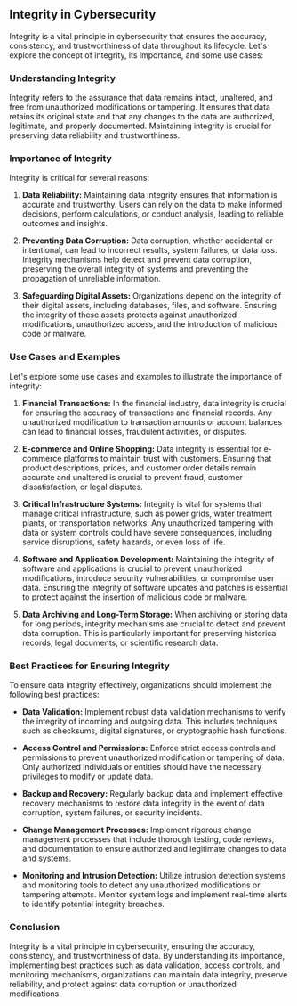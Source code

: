 ## Integrity in Cybersecurity

Integrity is a vital principle in cybersecurity that ensures the accuracy, consistency, and trustworthiness of data throughout its lifecycle. Let's explore the concept of integrity, its importance, and some use cases:

### Understanding Integrity

Integrity refers to the assurance that data remains intact, unaltered, and free from unauthorized modifications or tampering. It ensures that data retains its original state and that any changes to the data are authorized, legitimate, and properly documented. Maintaining integrity is crucial for preserving data reliability and trustworthiness.

### Importance of Integrity

Integrity is critical for several reasons:

1. **Data Reliability:** Maintaining data integrity ensures that information is accurate and trustworthy. Users can rely on the data to make informed decisions, perform calculations, or conduct analysis, leading to reliable outcomes and insights.

2. **Preventing Data Corruption:** Data corruption, whether accidental or intentional, can lead to incorrect results, system failures, or data loss. Integrity mechanisms help detect and prevent data corruption, preserving the overall integrity of systems and preventing the propagation of unreliable information.

3. **Safeguarding Digital Assets:** Organizations depend on the integrity of their digital assets, including databases, files, and software. Ensuring the integrity of these assets protects against unauthorized modifications, unauthorized access, and the introduction of malicious code or malware.

### Use Cases and Examples

Let's explore some use cases and examples to illustrate the importance of integrity:

1. **Financial Transactions:** In the financial industry, data integrity is crucial for ensuring the accuracy of transactions and financial records. Any unauthorized modification to transaction amounts or account balances can lead to financial losses, fraudulent activities, or disputes.

2. **E-commerce and Online Shopping:** Data integrity is essential for e-commerce platforms to maintain trust with customers. Ensuring that product descriptions, prices, and customer order details remain accurate and unaltered is crucial to prevent fraud, customer dissatisfaction, or legal disputes.

3. **Critical Infrastructure Systems:** Integrity is vital for systems that manage critical infrastructure, such as power grids, water treatment plants, or transportation networks. Any unauthorized tampering with data or system controls could have severe consequences, including service disruptions, safety hazards, or even loss of life.

4. **Software and Application Development:** Maintaining the integrity of software and applications is crucial to prevent unauthorized modifications, introduce security vulnerabilities, or compromise user data. Ensuring the integrity of software updates and patches is essential to protect against the insertion of malicious code or malware.

5. **Data Archiving and Long-Term Storage:** When archiving or storing data for long periods, integrity mechanisms are crucial to detect and prevent data corruption. This is particularly important for preserving historical records, legal documents, or scientific research data.

### Best Practices for Ensuring Integrity

To ensure data integrity effectively, organizations should implement the following best practices:

- **Data Validation:** Implement robust data validation mechanisms to verify the integrity of incoming and outgoing data. This includes techniques such as checksums, digital signatures, or cryptographic hash functions.

- **Access Control and Permissions:** Enforce strict access controls and permissions to prevent unauthorized modification or tampering of data. Only authorized individuals or entities should have the necessary privileges to modify or update data.

- **Backup and Recovery:** Regularly backup data and implement effective recovery mechanisms to restore data integrity in the event of data corruption, system failures, or security incidents.

- **Change Management Processes:** Implement rigorous change management processes that include thorough testing, code reviews, and documentation to ensure authorized and legitimate changes to data and systems.

- **Monitoring and Intrusion Detection:** Utilize intrusion detection systems and monitoring tools to detect any unauthorized modifications or tampering attempts. Monitor system logs and implement real-time alerts to identify potential integrity breaches.

### Conclusion

Integrity is a vital principle in cybersecurity, ensuring the accuracy, consistency, and trustworthiness of data. By understanding its importance, implementing best practices such as data validation, access controls, and monitoring mechanisms, organizations can maintain data integrity, preserve reliability, and protect against data corruption or unauthorized modifications.

